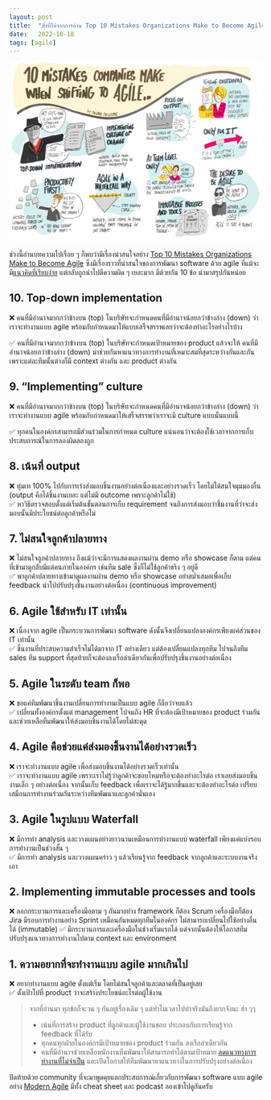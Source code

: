 ```yaml
---
layout: post
title:  "สิ่งที่ได้จากการอ่าน Top 10 Mistakes Organizations Make to Become Agile"
date:   2022-10-18
tags: [agile]
---
```


![Top 10 mistakes agile](/assets/2022-10-18-10-mistakes-agile.png)

ช่วงนี้อ่านบทความไปเรื่อย ๆ ก็พบว่ามีเรื่องน่าสนใจอย่าง [Top 10 Mistakes Organizations Make to Become Agile](https://medium.com/awesome-agile/top-10-mistakes-organizations-make-to-become-agile-3a83536e3285) ซึ่งมีเรื่องราวที่น่าสนใจของการพัฒนา software ด้วย agile ที่แม้จะมี[แนวคิดที่เรียบง่าย](https://agilemanifesto.org/) แต่กลับถูกนำไปตีความผิด ๆ เยอะมาก มีด้วยกัน 10 ข้อ นำมาสรุปกันหน่อย

## 10. Top-down implementation

❌ คนที่มีอำนาจมากกว่าข้างบน (top) ในบริษัทจะกำหนดคนที่มีอำนาจน้อยกว่าข้างล่าง (down) ว่าเราจะทำงานแบบ agile พร้อมกับกำหนดมาให้แบบเสร็จสรรพเลยว่าจะต้องทำอะไรอย่างไรบ้าง  

✅ คนที่มีอำนาจมากกว่าข้างบน (top) ในบริษัทจะกำหนดเป้าหมายของ product แล้วจะให้ คนที่มีอำนาจน้อยกว่าข้างล่าง (down) มาช่วยกันหาแนวทางการทำงานที่เหมาะสมที่สุดระหว่างกันและกัน เพราะแต่ละทีมนั้นต่างก็มี context ต่างกัน และ product ต่างกัน

## 9. “Implementing” culture
❌ คนที่มีอำนาจมากกว่าข้างบน (top) ในบริษัทจะกำหนดคนที่มีอำนาจน้อยกว่าข้างล่าง (down) ว่าเราจะทำงานแบบ agile พร้อมกับกำหนดมาให้เสร็จสรรพว่าเราจะมี culture แบบนั้นแบบนี้  

✅ ทุกคนในองค์กรสามารถมีส่วนร่วมในการกำหนด culture แน่นอนว่าจะต้องใช้เวลาจากการเก็บประสบการณ์ในการลองผิดลองถูก

## 8. เน้นที่ output
❌ ทุ่มเท 100% ไปกับการเร่งส่งมอบชิ้นงานอย่างต่อเนื่องและอย่างรวดเร็ว โดยไม่ได้สนใจมุมมองอื่น (output คือได้ชิ้นงานเยอะ แต่ไม่มี outcome เพราะลูกค้าไม่ใช้)  
✅ หาวิธีตรวจสอบตั้งแต่เริ่มต้นขั้นตอนการเก็บ requirement จนถึงการส่งมอบว่าชิ้นงานที่ว่าจะส่งมอบนั้นมีประโยชน์ต่อลูกค้าหรือไม่

## 7. ไม่สนใจลูกค้าปลายทาง
❌ ไม่สนใจลูกค้าปลายทาง ถึงแม้ว่าจะมีการแสดงผลงานผ่าน demo หรือ showcase ก็ตาม แต่คนที่เข้ามาดูกลับมีแต่คนภายในองค์กร เช่นทีม sale ซึ่งก็ไม่ใช้ลูกค้าขริง ๆ อยู่ดี  
✅ พาลูกค้าปลายทางเข้ามาดูผลงานผ่าน demo หรือ showcase อย่าสม่ำเสมอเพื่อเก็บ feedback นำไปปรับปรุงชิ้นงานอย่างต่อเนื่อง (continuous improvement)

## 6. Agile ใช้สำหรับ IT เท่านั้น
❌ เนื่องจาก agile เป็นกระบวนการพัฒนา software ดังนั้นจึงเปลี่ยนแปลงองค์กรเพียงแค่ส่วนของ IT เท่านั้น  
✅ ชิ้นงานที่ประสบความสำเร็จไม่ได้มาจาก IT อย่างเดียว แต่ต้องเปลี่ยนแปลงทุกทีม ไปจนถึงทีม sales ทีม support ที่สุดท้ายก็จะต้องลงเรือลำเดียวกันเพื่อปรับปรุงชิ้นงานอย่างต่อเนื่อง

## 5. Agile ในระดับ team ก็พอ
❌ ขอแค่ทีมพัฒนาชิ้นงานเปลี่ยนการทำงานเป็นแบบ agile ก็ถือว่าจบแล้ว  
✅ เปลี่ยนทั้งองค์กรตั้งแต่ management ไปจนถึง HR ที่จะต้องมีเป้าหมายของ product ร่วมกัน และช่วยเหลือทีมพัฒนาให้ส่งมอบชิ้นงานได้โดยไม่สะดุด

## 4. Agile คือช่วยแค่ส่งมองชิ้นงานได้อย่างรวดเร็ว
❌ เราจะทำงานแบบ agile เพื่อส่งมอบชิ้นงานได้อย่างรวดเร็วเท่านั้น  
✅ เราจะทำงานแบบ agile เพราะเราไม่รู้ว่าลูกค้าจะชอบไหมหรือจะต้องทำอะไรต่อ เราเลยส่งมอบชิ้นงานเล็ก ๆ อย่างต่อเนื่อง จากนั้นเก็บ feedback เพื่อเราจะได้รู้มากขึ้นและจะต้องทำอะไรต่อ เปรียบเสมือนการทำงานร่วมกันระหว่างทีมพัฒนาและลูกค้านั่นเอง

## 3. Agile ในรูปแบบ Waterfall
❌ มีการทำ analysis และวางแผนอย่างยาวนานเหมือนการทำงานแบบ waterfall เพียงแค่แบ่งรอบการทำงานเป็นช่วงสั้น ๆ  
✅ มีการทำ analysis และวางแผนคร่าว ๆ แล้วเรียนรู้จาก feedback จากลูกค้าและระบบงานจริงเอา

## 2. Implementing immutable processes and tools
❌ ลอกกระบวนการและเครื่องมือตาม ๆ กันมาอย่าง framework ก็ต้อง Scrum เครื่องมือก็ต้อง Jira มีรอบการทำงานอย่าง Sprint เหมือนกันหมดทุกทีมในองค์กร ไม่สามารถเปลี่ยนไปใช้อย่างอื่นได้ (immutable) 
✅ มีกระบวนการและเครื่องมือในช่วงเริ่มแรกได้ แต่จากนั้นต้องให้โอกาสทีมปรับปรุงแนวทางการทำงานไปตาม context และ environment

## 1. ความอยากที่จะทำงานแบบ agile มากเกินไป
❌ อยากทำงานแบบ agile ตั้งแต่เริ่ม โดยไม่สนใจลูกค้าและตลาดที่เป็นอยู่เลย  
✅ ตั้งเป้าไปที่ product ว่าจะสร้างประโยชน์อะไรต่อผู้ใช้งาน

> จากที่อ่านมา ทุกข้อก็จะวน ๆ กันอยู่เรื่องเดิม ๆ แต่ทำไมเวลาไปทำจริงมันถึงยากจังนะ ฮ่า ๆๆ
> - เน้นที่การสร้าง product ที่ลูกค้าและผู้ใช้งานชอบ ประกอบกับการเรียนรู้จาก feedback ที่ได้รับ
> - ทุกคนทุกฝ่ายในองค์กรมีเป้าหมายของ product ร่วมกัน ลงเรือลำเดียวกัน
> - คนที่มีอำนาจช่วยเหลือพนักงานทีมพัฒนาให้สามารถทำได้ตามเป้าหมาย [ลดแนวทางการทำงานที่ไม่จำเป็น](https://medium.com/@markbarbs/the-7-wastes-of-lean-software-development-1a6acbe9d5d7) และเปิดโอกาสให้ทีมพัฒนาหาแนวทางในการปรับปรุงอย่างต่อเนื่อง

ปิดท้ายด้วย community ที่จะมาพูดคุยแลกประสบการณ์เกี่ยวกับการพัฒนา software แบบ agile อย่าง [Modern Agile](https://modernagile.org/) มีทั้ง cheat sheet และ podcast ลองเข้าไปดูกันครับ

